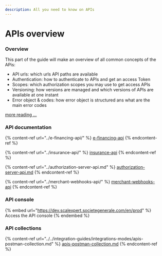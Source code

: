 ```yaml
---
description: All you need to know on APIs
---
```


# APIs overview

### Overview

This part of the guide will make an overview of all common concepts of the APis:

* API urls: which urls API paths are available
* Authentication: how to authenticate to APIs and get an access Token
* Scopes: which authorization scopes you may use to get access APIs
* Versioning: how versions are managed and which versions of APIs are available at one instant
* Error object & codes: how error object is structured ans what are the main error codes

[more reading ...](api-urls.md)

### API documentation

{% content-ref url="../e-financing-api/" %}
[e-financing-api](../e-financing-api/)
{% endcontent-ref %}

{% content-ref url="../insurance-api/" %}
[insurance-api](../insurance-api/)
{% endcontent-ref %}

{% content-ref url="../authorization-server-api.md" %}
[authorization-server-api.md](../authorization-server-api.md)
{% endcontent-ref %}

{% content-ref url="../merchant-webhooks-api/" %}
[merchant-webhooks-api](../merchant-webhooks-api/)
{% endcontent-ref %}

### API console

{% embed url="https://dev.scalexpert.societegenerale.com/en/prod" %}
Access the API console
{% endembed %}

### API collections

{% content-ref url="../../integration-guides/integrations-modes/apis-postman-collection.md" %}
[apis-postman-collection.md](../../integration-guides/integrations-modes/apis-postman-collection.md)
{% endcontent-ref %}
